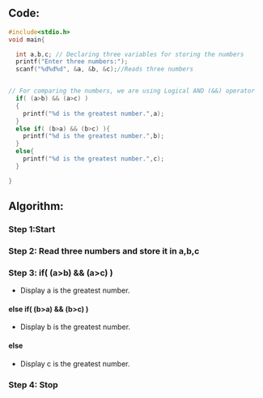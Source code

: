 ## Code:
```c
#include<stdio.h>
void main{

  int a,b,c; // Declaring three variables for storing the numbers
  printf("Enter three numbers:");
  scanf("%d%d%d", &a, &b, &c);//Reads three numbers


// For comparing the numbers, we are using Logical AND (&&) operator
  if( (a>b) && (a>c) ) 
  {
    printf("%d is the greatest number.",a);
  }
  else if( (b>a) && (b>c) ){
    printf("%d is the greatest number.",b);
  }
  else{
    printf("%d is the greatest number.",c);
  }

}
```

## Algorithm:

### Step 1:Start
### Step 2: Read three numbers and store it in a,b,c
### Step 3: if( (a>b) && (a>c) ) 
- Display a is the greatest number.
####   else if( (b>a) && (b>c) )
- Display b is the greatest number.
#### else
- Display c is the greatest number.
### Step 4: Stop